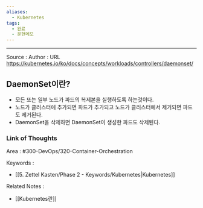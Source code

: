 ```yaml
---
aliases:
  - Kubernetes
tags:
  - 완료
  - 문헌메모
---
```



---


Source : 
Author : 
URL  https://kubernetes.io/ko/docs/concepts/workloads/controllers/daemonset/

## DaemonSet이란?
- 모든 또는 일부 노드가 파드의 복제본을 실행하도록 하는것이다.
- 노드가 클러스터에 추가되면 파드가 추가되고 노드가 클러스터에서 제거되면 파드도 제거된다.
- DaemonSet을 삭제하면 DaemonSet이 생성한 파드도 삭제된다.

### Link of Thoughts
Area : #300-DevOps/320-Container-Orchestration 

Keywords :
- [[5. Zettel Kasten/Phase 2 - Keywords/Kubernetes|Kubernetes]]

Related Notes : 
- [[Kubernetes란]]